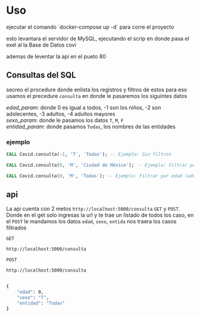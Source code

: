 # Uso
ejecutar el comando ´docker-compose up -d´
para corre el proyecto    

esto levantara el servidor de MySQL, ejecutando el scrip en donde pasa el exel al la Base de Datos covi 

ademas de leventar la api en el pueto 80


## Consultas del SQL
secreo el procedure donde enlista los registros y filtros de estos para eso usamos el precedure `consulta` en donde le pasaremos los siguintes datos  

*edad_param*: donde 0 es igual a todos, -1 son los niños, -2 son adolecentes, -3 adultos, -4 adultos mayores  
*sexo_param*: donde le pasamos los datos `T`, `M`, `F`  
*entidad_param*: donde pasamos `Todas`, los nombres de las entidades  

### ejemplo
```sql
CALL Covid.consulta(-1, 'T', 'Todas'); -- Ejemplo: Sin filtros

CALL Covid.consulta(0, 'M', 'Ciudad de México'); -- Ejemplo: Filtrar por sexo masculino y entidad específica

CALL Covid.consulta(0, 'M', 'Todas'); -- Ejemplo: Filtrar por edad (adolescentes) y todos los sexos
```
## api

La api cuenta con 2 metos `http://localhost:5000/consulta` `GET` y `POST`. Donde en el get solo ingresas la url y te trae un listado de todos los caso, en el `POST` le mandamos los datos `edad`, `sexo`, `entida` nos traera los casos filtrados

`GET`
```sh
http://localhost:5000/consulta

```
`POST`
```sh
http://localhost:5000/consulta


{
    "edad": 0,
    "sexo": "T",
    "entidad": "Todas"
}

```